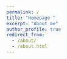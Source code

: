 ```yaml
---
permalink: /
title: "Homepage "
excerpt: "About me"
author_profile: true
redirect_from: 
  - /about/
  - /about.html
---
```



